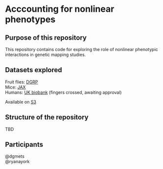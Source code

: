 # Acccounting for nonlinear phenotypes

## Purpose of this repository
This repository contains code for exploring the role of nonlinear phenotypic interactions in genetic mapping studies. 

## Datasets explored
Fruit flies: [DGRP](http://dgrp2.gnets.ncsu.edu/) <br>
Mice: [JAX](https://www.jax.org/) <br>
Humans: [UK biobank](https://www.ukbiobank.ac.uk/) (fingers crossed, awaiting approval)

Available on [S3](https://s3.console.aws.amazon.com/s3/buckets/arcadia-public-genetic-mapping-datasets?region=us-west-1&tab=objects)

## Structure of the repository
TBD

## Participants
@dgmets <br>
@ryanayork
